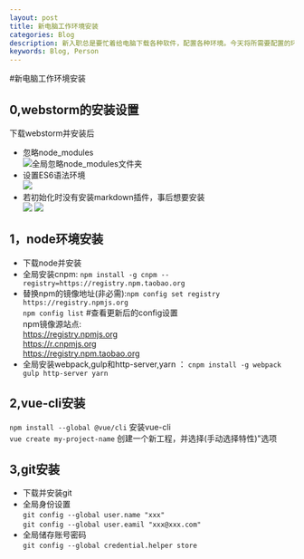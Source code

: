 ```yaml
---
layout: post
title: 新电脑工作环境安装
categories: Blog
description: 新入职总是要忙着给电脑下载各种软件，配置各种环境。今天将所需要配置的环境认真记录下来，日后遇到相同的情况可以作为参考。      
keywords: Blog, Person
---
```


#新电脑工作环境安装

0,webstorm的安装设置
----
下载webstorm并安装后      
* 忽略node_modules        
![](img/node_modules.igonre.jpg '全局忽略node_modules文件夹')
* 设置ES6语法环境     
![](img/language.jpg )
* 若初始化时没有安装markdown插件，事后想要安装        
![](img/markdown1.jpg)
![](img/markdown2.jpg)


1，node环境安装
------
* 下载node并安装
* 全局安装cnpm:
 `npm install -g cnpm --registry=https://registry.npm.taobao.org`
* 替换npm的镜像地址(非必需):`npm config set registry https://registry.npmjs.org `    
    `npm config list` #查看更新后的config设置     
    npm镜像源站点:       
    https://registry.npmjs.org      
    https://r.cnpmjs.org        
    https://registry.npm.taobao.org     
* 全局安装webpack,gulp和http-server,yarn ： `cnpm install -g webpack gulp http-server yarn`      
        

2,vue-cli安装
----
`npm install --global @vue/cli`  安装vue-cli      
`vue create my-project-name`     创建一个新工程，并选择(手动选择特性)"选项

3,git安装
----
* 下载并安装git
* 全局身份设置        
        `git config --global user.name "xxx"`       
        `git config --global user.eamil "xxx@xxx.com"`
* 全局储存账号密码      
        `git config --global credential.helper store`
        
 
